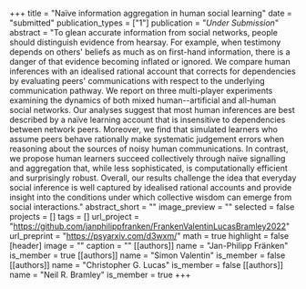 +++
title = "Naïve information aggregation in human social learning"
date = "submitted"
publication_types = ["1"]
publication = "_Under Submission_"
abstract = "To glean accurate information from social networks, people should distinguish evidence from hearsay. For example, when testimony depends on others' beliefs as much as on first-hand information, there is a danger of that evidence becoming inflated or ignored. We compare human inferences with an idealised rational account that corrects for dependencies by evaluating peers' communications with respect to the underlying communication pathway. We report on three multi-player experiments examining the dynamics of both mixed human--artificial and all-human social networks. Our analyses suggest that most human inferences are best described by a naïve learning account that is insensitive to dependencies between network peers. Moreover, we find that simulated learners who assume peers behave rationally make systematic judgement errors when reasoning about the sources of noisy human communications. In contrast, we propose human learners succeed collectively through naïve signalling and aggregation that, while less sophisticated, is computationally efficient and surprisingly robust. Overall, our results challenge the idea that everyday social inference is well captured by idealised rational accounts and provide insight into the conditions under which collective wisdom can emerge from social interactions."
abstract_short = ""
image_preview = ""
selected = false
projects = []
tags = []
url_project = "https://github.com/janphilippfranken/FrankenValentinLucasBramley2022"
url_preprint = "https://psyarxiv.com/d3wxm/"
math = true
highlight = false
[header]
image = ""
caption = ""
[[authors]]
	name = "Jan-Philipp Fränken"
	is_member = true
[[authors]]
	name = "Simon Valentin"
	is_member = false
[[authors]]
	name = "Christopher G. Lucas"
	is_member = false
[[authors]]
	name = "Neil R. Bramley"
	is_member = true
+++
